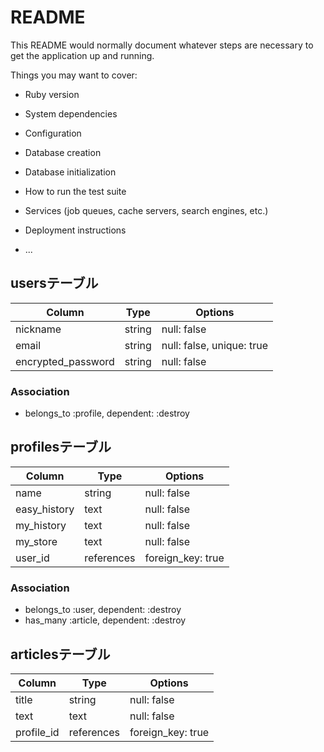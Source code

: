 # README

This README would normally document whatever steps are necessary to get the
application up and running.

Things you may want to cover:

* Ruby version

* System dependencies

* Configuration

* Database creation

* Database initialization

* How to run the test suite

* Services (job queues, cache servers, search engines, etc.)

* Deployment instructions

* ...

## usersテーブル

| Column             | Type   | Options                   |
| ------------------ | ------ | ------------------------- |
| nickname           | string | null: false               |
| email              | string | null: false, unique: true |
| encrypted_password | string | null: false               |

### Association

- belongs_to :profile, dependent: :destroy


## profilesテーブル

| Column           | Type       | Options           |
| ---------------- | ---------- | ----------------- |
| name             | string     | null: false       |
| easy_history     | text       | null: false       |
| my_history       | text       | null: false       |
| my_store         | text       | null: false       |
| user_id          | references | foreign_key: true |

### Association

- belongs_to :user, dependent: :destroy
- has_many   :article, dependent: :destroy


## articlesテーブル

| Column           | Type       | Options           |
| ---------------- | ---------- | ----------------- |
| title            | string     | null: false       |
| text             | text       | null: false       |
| profile_id       | references | foreign_key: true |


